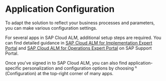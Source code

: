 <!-- loioce08e9d0d647455f962ffc210de1c7de -->

<link rel="stylesheet" type="text/css" href="css/sap-icons.css"/>

# Application Configuration

To adapt the solution to reflect your business processes and parameters, you can make various configuration settings.

For several apps in SAP Cloud ALM, additional setup steps are required. You can find detailed guidance in [SAP Cloud ALM for Implementation Expert Portal](https://support.sap.com/en/alm/sap-cloud-alm/implementation/sap-cloud-alm-implementation-expert-portal/sap-cloud-alm-guide/onboarding.html) and [SAP Cloud ALM for Operations Expert Portal](https://support.sap.com/en/alm/sap-cloud-alm/operations/expert-portal.html) on SAP Support Portal.

Once you've signed in to SAP Cloud ALM, you can also find application-specific personalization and configuration options by choosing <span class="SAP-icons"></span> \(Configuration\) at the top-right corner of many apps.

